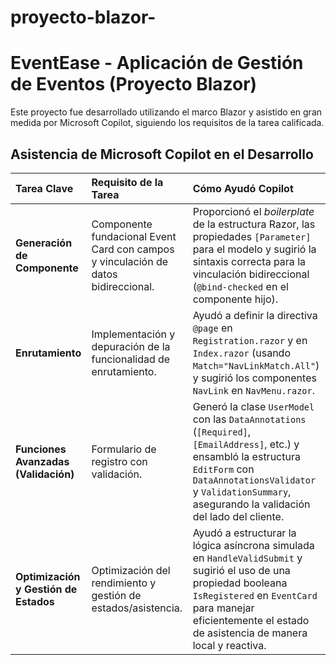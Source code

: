 # proyecto-blazor-
# EventEase - Aplicación de Gestión de Eventos (Proyecto Blazor)

Este proyecto fue desarrollado utilizando el marco Blazor y asistido en gran medida por Microsoft Copilot, siguiendo los requisitos de la tarea calificada.

## Asistencia de Microsoft Copilot en el Desarrollo

| Tarea Clave | Requisito de la Tarea | Cómo Ayudó Copilot |
| :--- | :--- | :--- |
| **Generación de Componente** | Componente fundacional Event Card con campos y vinculación de datos bidireccional. | Proporcionó el *boilerplate* de la estructura Razor, las propiedades `[Parameter]` para el modelo y sugirió la sintaxis correcta para la vinculación bidireccional (`@bind-checked` en el componente hijo). |
| **Enrutamiento** | Implementación y depuración de la funcionalidad de enrutamiento. | Ayudó a definir la directiva `@page` en `Registration.razor` y en `Index.razor` (usando `Match="NavLinkMatch.All"`) y sugirió los componentes `NavLink` en `NavMenu.razor`. |
| **Funciones Avanzadas (Validación)** | Formulario de registro con validación. | Generó la clase `UserModel` con las `DataAnnotations` (`[Required]`, `[EmailAddress]`, etc.) y ensambló la estructura `EditForm` con `DataAnnotationsValidator` y `ValidationSummary`, asegurando la validación del lado del cliente. |
| **Optimización y Gestión de Estados** | Optimización del rendimiento y gestión de estados/asistencia. | Ayudó a estructurar la lógica asíncrona simulada en `HandleValidSubmit` y sugirió el uso de una propiedad booleana `IsRegistered` en `EventCard` para manejar eficientemente el estado de asistencia de manera local y reactiva. |
